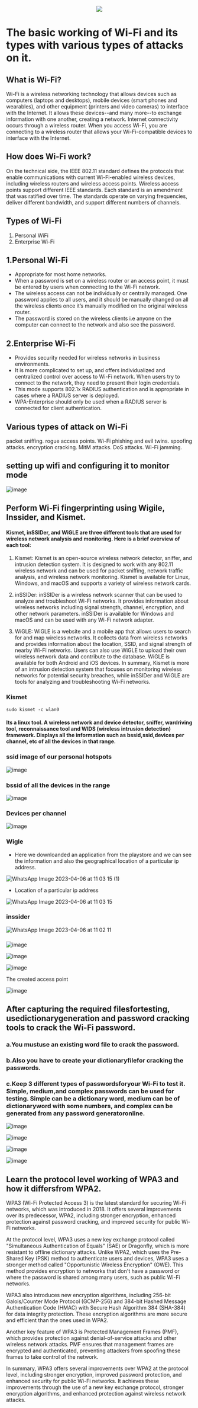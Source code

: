 <p align="center">
  <img src="https://www.cisco.com/c/en/us/products/wireless/what-is-wifi/jcr:content/Grid/category_atl_d6eb/layout-category-atl/anchor_info_8bec.img.png/1638359791836.png"/> <br/>
</p>
          
# The basic working of Wi-Fi and its types with various types of attacks on it.

## What is Wi-Fi?
Wi-Fi is a wireless networking technology that allows devices such as computers (laptops and desktops), mobile devices (smart phones and wearables), and other equipment (printers and video cameras) to interface with the Internet. 
It allows these devices--and many more--to exchange information with one another, creating a network. Internet connectivity occurs through a wireless router. When you access Wi-Fi, you are connecting to a wireless router that allows your Wi-Fi-compatible devices to interface with the Internet.

## How does Wi-Fi work?
On the technical side, the IEEE 802.11 standard defines the protocols that enable communications with current Wi-Fi-enabled wireless devices, including wireless routers and wireless access points. Wireless access points support different IEEE standards.
Each standard is an amendment that was ratified over time. The standards operate on varying frequencies, deliver different bandwidth, and support different numbers of channels.

## Types of Wi-Fi
1. Personal WiFi
2. Enterprise Wi-Fi

## 1.Personal Wi-Fi
   - Appropriate for most home networks. 
   - When a password is set on a wireless router or an access point, it must be entered by users when connecting to the Wi-Fi network.
   - The wireless access can not be individually or centrally managed. One password applies to all users, and it should be manually changed on all the wireless clients once it’s manually modified on the original wireless router.
   - The password is stored on the wireless clients i.e anyone on the computer can connect to the network and also see the password.
 ## 2.Enterprise Wi-Fi
   - Provides security needed for wireless networks in business environments. 
   - It is more complicated to set up, and offers individualized and centralized control over access to Wi-Fi network. When users try to connect to the network, they need to present their login credentials.
   - This mode supports 802.1x RADIUS authentication and is appropriate in cases where a RADIUS server is deployed. 
   - WPA-Enterprise should only be used when a RADIUS server is connected for client authentication.

## Various types of attack on Wi-Fi

packet sniffing.
rogue access points.
Wi-Fi phishing and evil twins.
spoofing attacks.
encryption cracking.
MitM attacks.
DoS attacks.
Wi-Fi jamming.

## setting up wifi and configuring it to monitor mode 

![image](https://user-images.githubusercontent.com/68326118/230085018-846fedf7-5883-4968-bb88-e99a0a89f4ed.png)

## Perform Wi-Fi fingerprinting using Wigile, Inssider, and Kismet.

#### Kismet, inSSIDer, and WiGLE are three different tools that are used for wireless network analysis and monitoring. Here is a brief overview of each tool:
1. Kismet:
Kismet is an open-source wireless network detector, sniffer, and intrusion detection system. It is designed to work with any 802.11 wireless network and can be used for packet sniffing, network traffic analysis, and wireless network monitoring. Kismet is available for Linux, Windows, and macOS and supports a variety of wireless network cards.

2. inSSIDer:
inSSIDer is a wireless network scanner that can be used to analyze and troubleshoot Wi-Fi networks. It provides information about wireless networks including signal strength, channel, encryption, and other network parameters. inSSIDer is available for Windows and macOS and can be used with any Wi-Fi network adapter.

3. WiGLE:
WiGLE is a website and a mobile app that allows users to search for and map wireless networks. It collects data from wireless networks and provides information about the location, SSID, and signal strength of nearby Wi-Fi networks. Users can also use WiGLE to upload their own wireless network data and contribute to the database. WiGLE is available for both Android and iOS devices.
In summary, Kismet is more of an intrusion detection system that focuses on monitoring wireless networks for potential security breaches, while inSSIDer and WiGLE are tools for analyzing and troubleshooting Wi-Fi networks.

### Kismet 

`sudo kismet -c wlan0`
 
####  Its a linux tool. A wireless network and device detector, sniffer, wardriving tool, reconnaissance tool and WIDS (wireless intrusion detection) framework. Displays all the information such as bssid,ssid,devices per channel, etc of all the devices in that range. 
  
### ssid image of our personal hotspots 
![image](https://user-images.githubusercontent.com/68326118/230277751-378aead2-7b6d-4265-8827-225fb5148c0e.png)

### bssid of all the devices in the range
![image](https://user-images.githubusercontent.com/68326118/230278154-626833a7-3e83-45bf-978f-d6f69880eb16.png)

### Devices per channel
![image](https://user-images.githubusercontent.com/68326118/230282537-3daebb9e-a7f1-49f1-a6ad-0f4d3369b77b.png)

### Wigle 
- Here we downloanded an application from the playstore and we can see the information and also the geographical location of a particular ip address.

![WhatsApp Image 2023-04-06 at 11 03 15 (1)](https://user-images.githubusercontent.com/68326118/230281125-e5f0daa6-adfb-4bbf-83fd-933939593905.jpeg)

- Location of a particular ip address

![WhatsApp Image 2023-04-06 at 11 03 15](https://user-images.githubusercontent.com/68326118/230281089-b5314c23-91c6-43d5-b1dc-28876fca6ae4.jpeg)

### inssider
![WhatsApp Image 2023-04-06 at 11 02 11](https://user-images.githubusercontent.com/68326118/230281222-70d53cee-88c9-4ad5-a157-0133da147a44.jpeg)


###

![image](https://user-images.githubusercontent.com/68326118/230288530-283984ae-ecfa-4505-aa33-20cd4b29d1b6.png)

![image](https://user-images.githubusercontent.com/68326118/230288179-632e0714-1066-4c56-b52e-ff09a387e1d4.png)

![image](https://user-images.githubusercontent.com/68326118/230288706-550ab92e-af93-47a7-b253-d0a04add8422.png)

The created access point

![image](https://user-images.githubusercontent.com/68326118/230289028-56a1687a-33c6-4ae5-a07b-12a90415f66a.png)

## After capturing the required filesfortesting, usedictionarygeneration and password cracking tools to crack the Wi-Fi password. 
### a.You mustuse an existing word file to crack the password.
### b.Also you have to create your dictionaryfilefor cracking the passwords.
### c.Keep 3 different types of passwordsforyour Wi-Fi to test it. Simple, medium,and complex passwords can be used for testing. Simple can be a dictionary word, medium can be of dictionaryword with some numbers, and complex can be generated from any password generatoronline. 

![image](https://user-images.githubusercontent.com/68326118/230714611-9913f2c1-dbaf-43dc-8315-0d44a8e025d9.png)

![image](https://user-images.githubusercontent.com/68326118/230719251-dccc8f8f-33a8-4a49-897b-fef9ff3bf72e.png)

![image](https://user-images.githubusercontent.com/68326118/230719444-a9869e42-e9bd-41d5-8a7c-d3d9eedc9f2f.png)

![image](https://user-images.githubusercontent.com/68326118/230720754-a0153f7c-f81f-40fa-9f54-f737ce53058e.png)

## Learn the protocol level working of WPA3 and how it differsfrom WPA2.
  
  WPA3 (Wi-Fi Protected Access 3) is the latest standard for securing Wi-Fi networks, which was introduced in 2018. It offers several improvements over its predecessor, WPA2, including stronger encryption, enhanced protection against password cracking, and improved security for public Wi-Fi networks.

At the protocol level, WPA3 uses a new key exchange protocol called "Simultaneous Authentication of Equals" (SAE) or Dragonfly, which is more resistant to offline dictionary attacks. Unlike WPA2, which uses the Pre-Shared Key (PSK) method to authenticate users and devices, WPA3 uses a stronger method called "Opportunistic Wireless Encryption" (OWE). This method provides encryption to networks that don't have a password or where the password is shared among many users, such as public Wi-Fi networks.

WPA3 also introduces new encryption algorithms, including 256-bit Galois/Counter Mode Protocol (GCMP-256) and 384-bit Hashed Message Authentication Code (HMAC) with Secure Hash Algorithm 384 (SHA-384) for data integrity protection. These encryption algorithms are more secure and efficient than the ones used in WPA2.

Another key feature of WPA3 is Protected Management Frames (PMF), which provides protection against denial-of-service attacks and other wireless network attacks. PMF ensures that management frames are encrypted and authenticated, preventing attackers from spoofing these frames to take control of the network.

In summary, WPA3 offers several improvements over WPA2 at the protocol level, including stronger encryption, improved password protection, and enhanced security for public Wi-Fi networks. It achieves these improvements through the use of a new key exchange protocol, stronger encryption algorithms, and enhanced protection against wireless network attacks.
